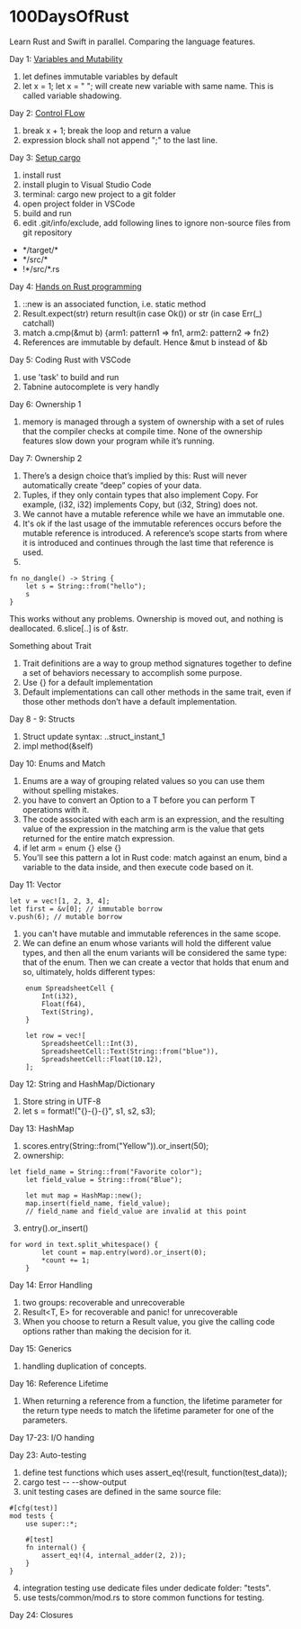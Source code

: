 # 100DaysOfRust
Learn Rust and Swift in parallel. Comparing the language features.

Day 1: [Variables and Mutability](https://doc.rust-lang.org/book/ch03-01-variables-and-mutability.html)
1. let defines immutable variables by default
2. let x = 1; let x = "  "; will create new variable with same name. This is called variable shadowing.

Day 2: [Control FLow](https://doc.rust-lang.org/book/ch03-05-control-flow.html)
1. break x + 1; break the loop and return a value
2. expression block shall not append ";" to the last line. 

Day 3: [Setup cargo](https://doc.rust-lang.org/book/ch01-03-hello-cargo.html)
1. install rust
2. install plugin to Visual Studio Code
3. terminal: cargo new project to a git folder
4. open project folder in VSCode
5. build and run
6. edit .git/info/exclude, add following lines to ignore non-source files from git repository
  * \*/target/\*
  * \*/src/\*
  * !\*/src/\*.rs

Day 4: [Hands on Rust programming](https://doc.rust-lang.org/book/ch02-00-guessing-game-tutorial.html)
1. ::new is an associated function, i.e. static method
2. Result.expect(str) return result(in case Ok()) or str (in case Err(_) catchall)
3. match a.cmp(&mut b) {arm1: pattern1 => fn1, arm2: pattern2 => fn2}
4. References are immutable by default. Hence &mut b instead of &b

Day 5: Coding Rust with VSCode
1. use 'task' to build and run
2. Tabnine autocomplete is very handly

Day 6: Ownership 1
1. memory is managed through a system of ownership with a set of rules that the compiler checks at compile time. None of the ownership features slow down your program while it’s running.

Day 7: Ownership 2
1. There’s a design choice that’s implied by this: Rust will never automatically create “deep” copies of your data.
2. Tuples, if they only contain types that also implement Copy. For example, (i32, i32) implements Copy, but (i32, String) does not.
3. We cannot have a mutable reference while we have an immutable one.
4. It's ok if the last usage of the immutable references occurs before the mutable reference is introduced. A reference’s scope starts from where it is introduced and continues through the last time that reference is used.
5. 
```
fn no_dangle() -> String {
    let s = String::from("hello");
    s
}
```
This works without any problems. Ownership is moved out, and nothing is deallocated.
6.slice[..] is of &str.

Something about Trait
1. Trait definitions are a way to group method signatures together to define a set of behaviors necessary to accomplish some purpose.
2. Use {} for a default implementation
3. Default implementations can call other methods in the same trait, even if those other methods don’t have a default implementation.

Day 8 - 9: Structs
1. Struct update syntax: ..struct_instant_1
2. impl method(&self)

Day 10: Enums and Match
1. Enums are a way of grouping related values so you can use them without spelling mistakes.
2. you have to convert an Option<T> to a T before you can perform T operations with it. 
3. The code associated with each arm is an expression, and the resulting value of the expression in the matching arm is the value that gets returned for the entire match expression.
4. if let arm = enum {} else {}
5. You’ll see this pattern a lot in Rust code: match against an enum, bind a variable to the data inside, and then execute code based on it.

Day 11: Vector
```
let v = vec![1, 2, 3, 4];
let first = &v[0]; // immutable borrow 
v.push(6); // mutable borrow
```
1. you can't have mutable and immutable references in the same scope.
2. We can define an enum whose variants will hold the different value types, and then all the enum variants will be considered the same type: that of the enum. Then we can create a vector that holds that enum and so, ultimately, holds different types:
```
    enum SpreadsheetCell {
        Int(i32),
        Float(f64),
        Text(String),
    }

    let row = vec![
        SpreadsheetCell::Int(3),
        SpreadsheetCell::Text(String::from("blue")),
        SpreadsheetCell::Float(10.12),
    ];
```
Day 12: String and HashMap/Dictionary
1. Store string in UTF-8
2. let s = format!("{}-{}-{}", s1, s2, s3);

Day 13: HashMap
1. scores.entry(String::from("Yellow")).or_insert(50);
2. ownership:
```
let field_name = String::from("Favorite color");
    let field_value = String::from("Blue");

    let mut map = HashMap::new();
    map.insert(field_name, field_value);
    // field_name and field_value are invalid at this point
```
3. entry().or_insert()
```
for word in text.split_whitespace() {
        let count = map.entry(word).or_insert(0);
        *count += 1;
    }
```
Day 14: Error Handling
1. two groups: recoverable and unrecoverable
2. Result<T, E> for recoverable and panic! for unrecoverable
3. When you choose to return a Result value, you give the calling code options rather than making the decision for it.

Day 15: Generics
1. handling duplication of concepts.

Day 16: Reference Lifetime
1. When returning a reference from a function, the lifetime parameter for the return type needs to match the lifetime parameter for one of the parameters.


Day 17-23: I/O handing

Day 23: Auto-testing
1. define test functions which uses assert_eq!(result, function(test_data));
2. cargo test -- --show-output
3. unit testing cases are defined in the same source file:
```
#[cfg(test)]
mod tests {
    use super::*;

    #[test]
    fn internal() {
        assert_eq!(4, internal_adder(2, 2));
    }
}
```
4. integration testing use dedicate files under dedicate folder: "tests".
5. use tests/common/mod.rs to store common functions for testing.

Day 24: Closures

